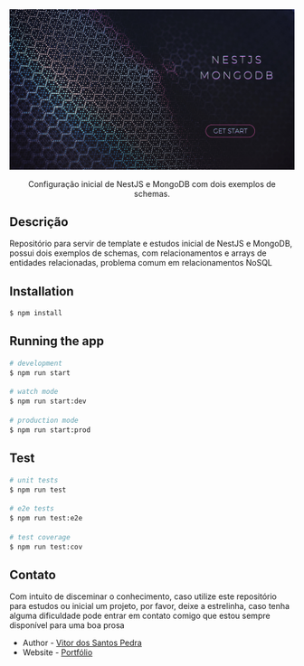 
<img src="./nestjs_mongodb.png"/>
  <p align="center">Configuração inicial de NestJS e MongoDB com dois exemplos de schemas.</p>
    <p align="center">

## Descrição

Repositório para servir de template e estudos inicial de NestJS e MongoDB, possui dois exemplos de schemas, com relacionamentos e arrays de entidades relacionadas, problema comum em relacionamentos NoSQL

## Installation

```bash
$ npm install
```

## Running the app

```bash
# development
$ npm run start

# watch mode
$ npm run start:dev

# production mode
$ npm run start:prod
```

## Test

```bash
# unit tests
$ npm run test

# e2e tests
$ npm run test:e2e

# test coverage
$ npm run test:cov
```
## Contato
Com intuito de disceminar o conhecimento, caso utilize este repositório para estudos ou inicial um projeto, por favor, deixe a estrelinha, caso tenha alguma dificuldade pode entrar em contato comigo que estou sempre disponível para uma boa prosa

- Author - [Vitor dos Santos Pedra](https://www.linkedin.com/in/vspedra/)
- Website - [Portfólio](https://vspedra.netlify.app)
